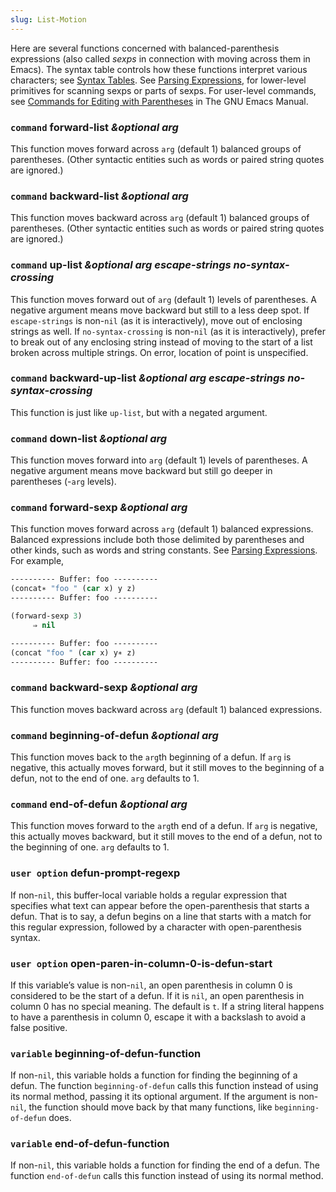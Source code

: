 ```yaml
---
slug: List-Motion
---
```


Here are several functions concerned with balanced-parenthesis expressions (also called *sexps* in connection with moving across them in Emacs). The syntax table controls how these functions interpret various characters; see [Syntax Tables](Syntax-Tables). See [Parsing Expressions](Parsing-Expressions), for lower-level primitives for scanning sexps or parts of sexps. For user-level commands, see [Commands for Editing with Parentheses](https://www.gnu.org/software/emacs/manual/html_mono/emacs.html#Parentheses) in The GNU Emacs Manual.

### <span className="tag command">`command`</span> **forward-list** *\&optional arg*

This function moves forward across `arg` (default 1) balanced groups of parentheses. (Other syntactic entities such as words or paired string quotes are ignored.)

### <span className="tag command">`command`</span> **backward-list** *\&optional arg*

This function moves backward across `arg` (default 1) balanced groups of parentheses. (Other syntactic entities such as words or paired string quotes are ignored.)

### <span className="tag command">`command`</span> **up-list** *\&optional arg escape-strings no-syntax-crossing*

This function moves forward out of `arg` (default 1) levels of parentheses. A negative argument means move backward but still to a less deep spot. If `escape-strings` is non-`nil` (as it is interactively), move out of enclosing strings as well. If `no-syntax-crossing` is non-`nil` (as it is interactively), prefer to break out of any enclosing string instead of moving to the start of a list broken across multiple strings. On error, location of point is unspecified.

### <span className="tag command">`command`</span> **backward-up-list** *\&optional arg escape-strings no-syntax-crossing*

This function is just like `up-list`, but with a negated argument.

### <span className="tag command">`command`</span> **down-list** *\&optional arg*

This function moves forward into `arg` (default 1) levels of parentheses. A negative argument means move backward but still go deeper in parentheses (-`arg` levels).

### <span className="tag command">`command`</span> **forward-sexp** *\&optional arg*

This function moves forward across `arg` (default 1) balanced expressions. Balanced expressions include both those delimited by parentheses and other kinds, such as words and string constants. See [Parsing Expressions](Parsing-Expressions). For example,

```lisp
---------- Buffer: foo ----------
(concat∗ "foo " (car x) y z)
---------- Buffer: foo ----------
```



```lisp
(forward-sexp 3)
     ⇒ nil

---------- Buffer: foo ----------
(concat "foo " (car x) y∗ z)
---------- Buffer: foo ----------
```

### <span className="tag command">`command`</span> **backward-sexp** *\&optional arg*

This function moves backward across `arg` (default 1) balanced expressions.

### <span className="tag command">`command`</span> **beginning-of-defun** *\&optional arg*

This function moves back to the `arg`th beginning of a defun. If `arg` is negative, this actually moves forward, but it still moves to the beginning of a defun, not to the end of one. `arg` defaults to 1.

### <span className="tag command">`command`</span> **end-of-defun** *\&optional arg*

This function moves forward to the `arg`th end of a defun. If `arg` is negative, this actually moves backward, but it still moves to the end of a defun, not to the beginning of one. `arg` defaults to 1.

### <span className="tag useroption">`user option`</span> **defun-prompt-regexp**

If non-`nil`, this buffer-local variable holds a regular expression that specifies what text can appear before the open-parenthesis that starts a defun. That is to say, a defun begins on a line that starts with a match for this regular expression, followed by a character with open-parenthesis syntax.

### <span className="tag useroption">`user option`</span> **open-paren-in-column-0-is-defun-start**

If this variable’s value is non-`nil`, an open parenthesis in column 0 is considered to be the start of a defun. If it is `nil`, an open parenthesis in column 0 has no special meaning. The default is `t`. If a string literal happens to have a parenthesis in column 0, escape it with a backslash to avoid a false positive.

### <span className="tag variable">`variable`</span> **beginning-of-defun-function**

If non-`nil`, this variable holds a function for finding the beginning of a defun. The function `beginning-of-defun` calls this function instead of using its normal method, passing it its optional argument. If the argument is non-`nil`, the function should move back by that many functions, like `beginning-of-defun` does.

### <span className="tag variable">`variable`</span> **end-of-defun-function**

If non-`nil`, this variable holds a function for finding the end of a defun. The function `end-of-defun` calls this function instead of using its normal method.

